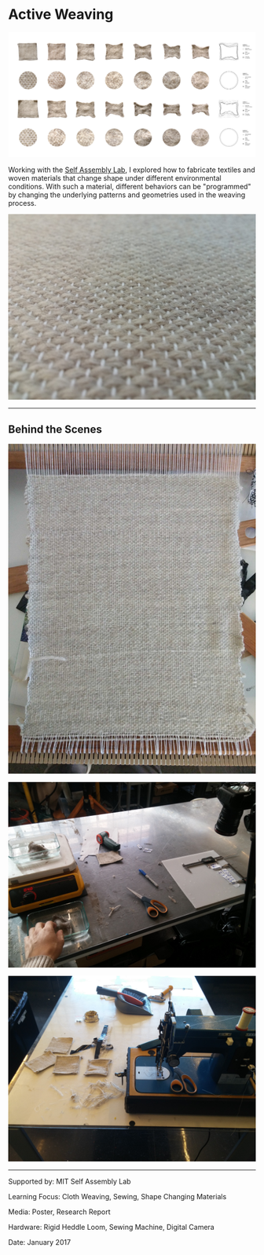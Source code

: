 # Active Weaving

![](ActiveWeaving.jpg)

Working with the [Self Assembly Lab](http://www.selfassemblylab.net), I explored how to fabricate textiles and woven materials that change shape under different environmental conditions. With such a material, different behaviors can be "programmed" by changing the underlying patterns and geometries used in the weaving process.

![](ActiveWeaving2.jpg)

---

## Behind the Scenes

![](ActiveWeaving3.jpg)

![](ActiveWeaving4.jpg)

![](ActiveWeaving5.jpg)

---

Supported by: MIT Self Assembly Lab

Learning Focus: Cloth Weaving, Sewing, Shape Changing Materials

Media: Poster, Research Report

Hardware: Rigid Heddle Loom, Sewing Machine, Digital Camera

Date: January 2017
